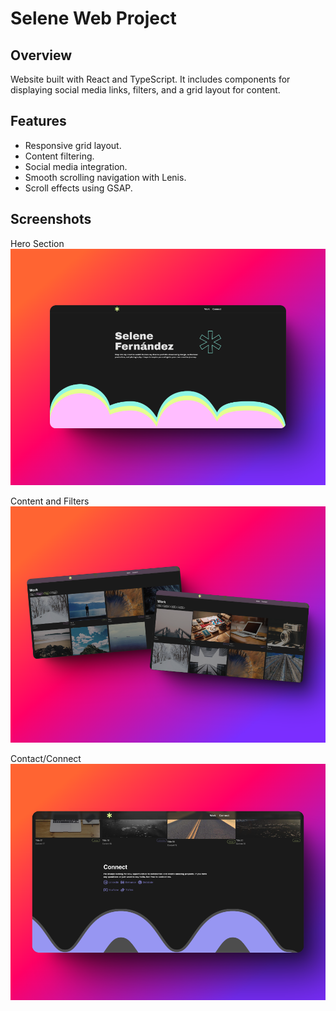 # Selene Web Project
## Overview
Website built with React and TypeScript. It includes components for displaying social media links, filters, and a grid layout for content.

## Features
* Responsive grid layout.
* Content filtering.
* Social media integration.
* Smooth scrolling navigation with Lenis.
* Scroll effects using GSAP.

## Screenshots
Hero Section
![Selene's website](/public/hero_shot.png)

Content and Filters
![Content and filters](/public/filters_shots.png)

Contact/Connect
![Contact / Connect](/public/connect_shot.png)
